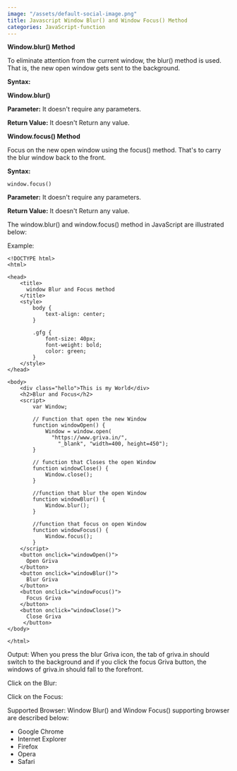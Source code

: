 ```yaml
---
image: "/assets/default-social-image.png"
title: Javascript Window Blur() and Window Focus() Method
categories: JavaScript-function
---
```


**Window.blur() Method**

To eliminate attention from the current window, the blur() method is used. That is, the new open window gets sent to the background.

**Syntax:**

**Window.blur()**

**Parameter:** It doesn't require any parameters.

**Return Value:** It doesn't Return any value.

**Window.focus() Method**

Focus on the new open window using the focus() method. That's to carry the blur window back to the front.

**Syntax:**

`window.focus()`

**Parameter:** It doesn't require any parameters.

**Return Value:** It doesn't Return any value.

The window.blur() and window.focus() method in JavaScript are illustrated below:

Example:

```
<!DOCTYPE html> 
<html> 
  
<head> 
    <title> 
      window Blur and Focus method 
    </title> 
    <style> 
        body { 
            text-align: center; 
        } 
          
        .gfg { 
            font-size: 40px; 
            font-weight: bold; 
            color: green; 
        } 
    </style> 
</head> 
  
<body> 
    <div class="hello">This is my World</div> 
    <h2>Blur and Focus</h2> 
    <script> 
        var Window; 
  
        // Function that open the new Window  
        function windowOpen() { 
            Window = window.open( 
              "https://www.griva.in/", 
                "_blank", "width=400, height=450"); 
        } 
  
        // function that Closes the open Window  
        function windowClose() { 
            Window.close(); 
        } 
  
        //function that blur the open Window 
        function windowBlur() { 
            Window.blur(); 
        } 
  
        //function that focus on open Window 
        function windowFocus() { 
            Window.focus(); 
        } 
    </script> 
    <button onclick="windowOpen()"> 
      Open Griva 
    </button> 
    <button onclick="windowBlur()"> 
      Blur Griva 
    </button> 
    <button onclick="windowFocus()"> 
      Focus Griva 
    </button> 
    <button onclick="windowClose()"> 
      Close Griva 
     </button> 
</body> 
  
</html> 
```

Output: When you press the blur Griva icon, the tab of griva.in should switch to the background and if you click the focus Griva button, the windows of griva.in should fall to the forefront.

Click on the Blur:


Click on the Focus:


Supported Browser: Window Blur() and Window Focus() supporting browser are described below:

* Google Chrome
* Internet Explorer
* Firefox
* Opera
* Safari